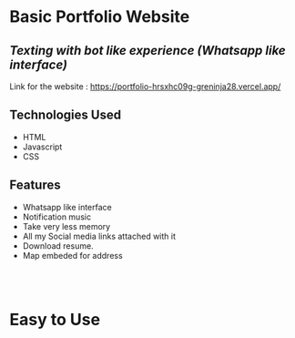 # Basic Portfolio Website

## _Texting with bot like experience (Whatsapp like interface)_

Link for the website : https://portfolio-hrsxhc09g-greninja28.vercel.app/

## Technologies Used

- HTML
- Javascript
- CSS

## Features

- Whatsapp like interface
- Notification music
- Take very less memory
- All my Social media links attached with it
- Download resume.
- Map embeded for address

<br><br>

# Easy to Use
